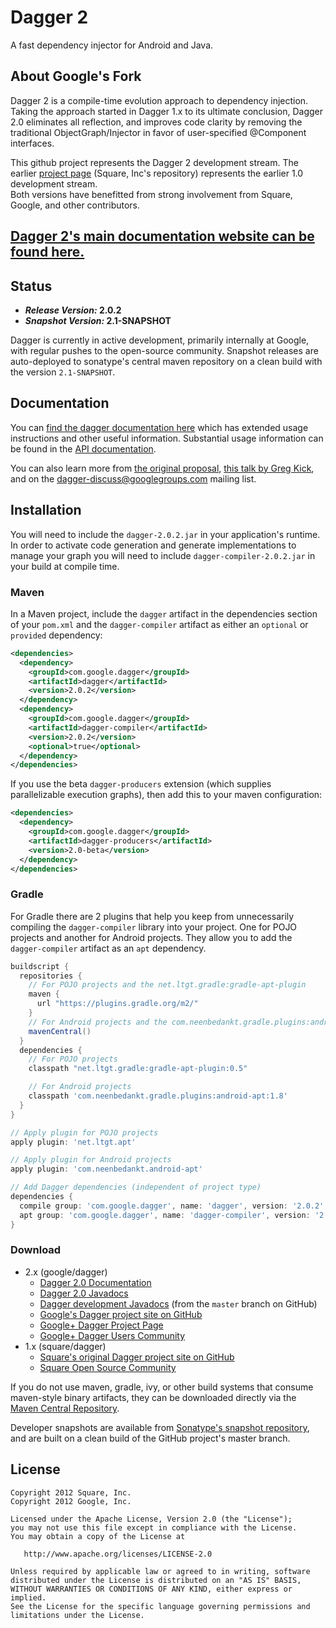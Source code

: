 Dagger 2
========

A fast dependency injector for Android and Java.

About Google's Fork
-------------

Dagger 2 is a compile-time evolution approach to dependency injection.  Taking the approach
started in Dagger 1.x to its ultimate conclusion, Dagger 2.0 eliminates all reflection, and
improves code clarity by removing the traditional ObjectGraph/Injector in favor of
user-specified @Component interfaces. 

This github project represents the Dagger 2 development stream.  The earlier 
[project page][square] (Square, Inc's repository) represents the earlier 1.0 development stream.  
Both versions have benefitted from strong involvement from Square, Google, and other contributors. 

## [Dagger 2's main documentation website can be found here.][website]

Status
------

  - ***Release Version:* 2.0.2**
  - ***Snapshot Version:* 2.1-SNAPSHOT**

Dagger is currently in active development, primarily internally at Google, with regular pushes
to the open-source community.  Snapshot releases are auto-deployed to sonatype's central maven
repository on a clean build with the version `2.1-SNAPSHOT`.

Documentation
-------------

You can [find the dagger documentation here][website] which has extended usage
instructions and other useful information.  Substantial usage information can be
found in the [API documentation][20api].

You can also learn more from [the original proposal][proposal], 
[this talk by Greg Kick][gaktalk], and on the dagger-discuss@googlegroups.com
mailing list. 

Installation
--------

You will need to include the `dagger-2.0.2.jar` in your application's runtime.
In order to activate code generation and generate implementations to manage
your graph you will need to include `dagger-compiler-2.0.2.jar` in your build
at compile time.

### Maven
In a Maven project, include the `dagger` artifact in the dependencies section
of your `pom.xml` and the `dagger-compiler` artifact as either an `optional` or
`provided` dependency:

```xml
<dependencies>
  <dependency>
    <groupId>com.google.dagger</groupId>
    <artifactId>dagger</artifactId>
    <version>2.0.2</version>
  </dependency>
  <dependency>
    <groupId>com.google.dagger</groupId>
    <artifactId>dagger-compiler</artifactId>
    <version>2.0.2</version>
    <optional>true</optional>
  </dependency>
</dependencies>
```

If you use the beta `dagger-producers` extension (which supplies parallelizable execution graphs),
then add this to your maven configuration:

```xml
<dependencies>
  <dependency>
    <groupId>com.google.dagger</groupId>
    <artifactId>dagger-producers</artifactId>
    <version>2.0-beta</version>
  </dependency>
</dependencies>
```

### Gradle
For Gradle there are 2 plugins that help you keep from unnecessarily compiling the `dagger-compiler` library into your project. One for POJO projects and another for Android projects. They allow you to add the `dagger-compiler` artifact as an `apt` dependency.
```groovy
buildscript {
  repositories {
    // For POJO projects and the net.ltgt.gradle:gradle-apt-plugin
    maven {
      url "https://plugins.gradle.org/m2/"
    }
    // For Android projects and the com.neenbedankt.gradle.plugins:android-apt plugin
    mavenCentral()
  }
  dependencies {
    // For POJO projects
    classpath "net.ltgt.gradle:gradle-apt-plugin:0.5"

    // For Android projects
    classpath 'com.neenbedankt.gradle.plugins:android-apt:1.8'
  }
}

// Apply plugin for POJO projects
apply plugin: 'net.ltgt.apt'

// Apply plugin for Android projects
apply plugin: 'com.neenbedankt.android-apt'

// Add Dagger dependencies (independent of project type)
dependencies {
  compile group: 'com.google.dagger', name: 'dagger', version: '2.0.2'
  apt group: 'com.google.dagger', name: 'dagger-compiler', version: '2.0.2'
}
```

### Download 

  * 2.x (google/dagger)
    * [Dagger 2.0 Documentation][website]
    * [Dagger 2.0 Javadocs][20api]
    * [Dagger development Javadocs][latestapi] (from the `master` branch on GitHub)
    * [Google's Dagger project site on GitHub][project]
    * <a href="https://plus.google.com/118328287768685565185" rel="publisher">Google+ Dagger Project Page</a>
    * [Google+ Dagger Users Community][community]
  * 1.x (square/dagger)
    * [Square's original Dagger project site on GitHub][square]
    * [Square Open Source Community][squarecommunity]


If you do not use maven, gradle, ivy, or other build systems that consume maven-style binary
artifacts, they can be downloaded directly via the [Maven Central Repository][mavensearch].

Developer snapshots are available from [Sonatype's snapshot repository][dagger-snap], and
are built on a clean build of the GitHub project's master branch.

License
-------

    Copyright 2012 Square, Inc.
    Copyright 2012 Google, Inc.

    Licensed under the Apache License, Version 2.0 (the "License");
    you may not use this file except in compliance with the License.
    You may obtain a copy of the License at

       http://www.apache.org/licenses/LICENSE-2.0

    Unless required by applicable law or agreed to in writing, software
    distributed under the License is distributed on an "AS IS" BASIS,
    WITHOUT WARRANTIES OR CONDITIONS OF ANY KIND, either express or implied.
    See the License for the specific language governing permissions and
    limitations under the License.



 [mavensearch]: http://search.maven.org/#search%7Cga%7C1%7Cg%3A%22com.google.dagger%22
 [dagger-snap]: https://oss.sonatype.org/content/repositories/snapshots/com/google/dagger/
 [website]: http://google.github.io/dagger
 [latestapi]: http://google.github.io/dagger/api/latest/
 [20api]: http://google.github.io/dagger/api/2.0/
 [gaktalk]: https://www.youtube.com/watch?v=oK_XtfXPkqw
 [proposal]: https://github.com/square/dagger/issues/366
 [project]: http://github.com/google/dagger/
 [community]: https://plus.google.com/communities/111933036769103367883
 [square]: http://github.com/square/dagger/
 [squarecommunity]: https://plus.google.com/communities/109244258569782858265

